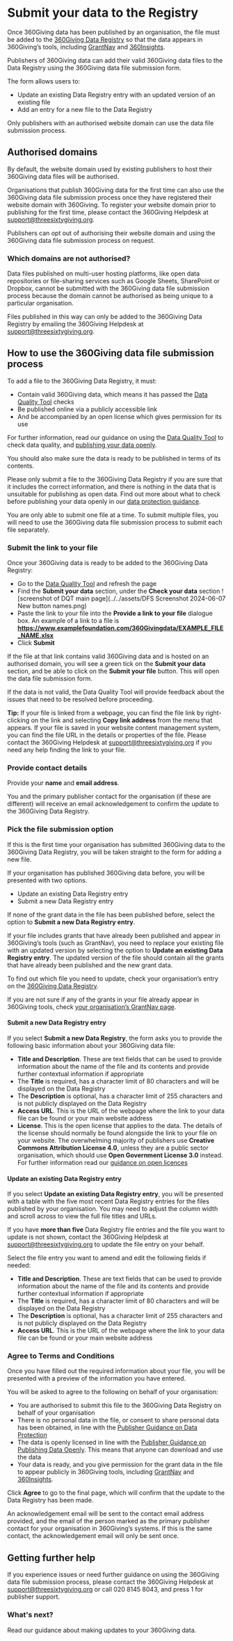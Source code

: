 # Submit your data to the Registry
Once 360Giving data has been published by an organisation, the file must be added to the <a href="https://data.threesixtygiving.org/" target="_blank">360Giving Data Registry</a> so that the data appears in 360Giving’s tools, including <a href="https://grantnav.threesixtygiving.org" target="_blank">GrantNav</a> and <a href="https://insights.threesixtygiving.org" target="_blank">360Insights</a>.

Publishers of 360Giving data can add their valid 360Giving data files to the Data Registry using the 360Giving data file submission form. 

The form allows users to:
- Update an existing Data Registry entry with an updated version of an existing file
- Add an entry for a new file to the Data Registry

Only publishers with an authorised website domain can use the data file submission process.

## Authorised domains
By default, the website domain used by existing publishers to host their 360Giving data files will be authorised.

Organisations that publish 360Giving data for the first time can also use the 360Giving data file submission process once they have registered their website domain with 360Giving. To register your website domain prior to publishing for the first time, please contact the 360Giving Helpdesk at <support@threesixtygiving.org>.

Publishers can opt out of authorising their website domain and using the 360Giving data file submission process on request.

### Which domains are not authorised?
Data files published on multi-user hosting platforms, like open data repositories or file-sharing services such as Google Sheets, SharePoint or Dropbox, cannot be submitted with the 360Giving data file submission process because the domain cannot be authorised as being unique to a particular organisation. 

Files published in this way can only be added to the 360Giving Data Registry by emailing the 360Giving Helpdesk at <support@threesixtygiving.org>.

## How to use the 360Giving data file submission process
To add a file to the 360Giving Data Registry, it must:
- Contain valid 360Giving data, which means it has passed the <a href="https://dataquality.threesixtygiving.org/" target="_blank">Data Quality Tool</a> checks
- Be published online via a publicly accessible link
- And be accompanied by an open license which gives permission for its use

For further information, read our guidance on using the [Data Quality Tool](../../guidance/data-quality/) to check data quality, and [publishing your data openly](../../guidance/publish-data-openly/).

You should also make sure the data is ready to be published in terms of its contents. 

Please only submit a file to the 360Giving Data Registry if you are sure that it includes the correct information, and there is nothing in the data that is unsuitable for publishing as open data. Find out more about what to check before publishing your data openly in our [data protection guidance](../../guidance/data-protection/).

You are only able to submit one file at a time. To submit multiple files, you will need to use the 360Giving data file submission process to submit each file separately.

### Submit the link to your file
Once your 360Giving data is ready to be added to the 360Giving Data Registry:
- Go to the <a href="https://dataquality.threesixtygiving.org/" target="_blank">Data Quality Tool</a> and refresh the page
- Find the **Submit your data** section, under the **Check your data** section
  ![screenshot of DQT main page](../../assets/DFS Screenshot 2024-06-07 New button names.png)
- Paste the link to your file into the **Provide a link to your file** dialogue box. An example of a link to a file is **https://www.examplefoundation.com/360Givingdata/EXAMPLE_FILE_NAME.xlsx**
- Click **Submit**

If the file at that link contains valid 360Giving data and is hosted on an authorised domain, you will see a green tick on the **Submit your data** section, and be able to click on the **Submit your file** button. This will open the data file submission form.

If the data is not valid, the Data Quality Tool will provide feedback about the issues that need to be resolved before proceeding. 

**Tip:** If your file is linked from a webpage, you can find the file link by right-clicking on the link and selecting **Copy link address** from the menu that appears. If your file is saved in your website content management system, you can find the file URL in the details or properties of the file. Please contact the 360Giving Helpdesk at <support@threesixtygiving.org> if you need any help finding the link to your file.

### Provide contact details
Provide your **name** and **email address**. 

You and the primary publisher contact for the organisation (if these are different) will receive an email acknowledgement to confirm the update to the 360Giving Data Registry.

### Pick the file submission option
If this is the first time your organisation has submitted 360Giving data to the 360Giving Data Registry, you will be taken straight to the form for adding a new file.

If your organisation has published 360Giving data before, you will be presented with two options.
- Update an existing Data Registry entry
- Submit a new Data Registry entry

If none of the grant data in the file has been published before, select the option to **Submit a new Data Registry entry**.

If your file includes grants that have already been published and appear in 360Giving’s tools (such as GrantNav), you need to replace your existing file with an updated version by selecting the option to **Update an existing Data Registry entry**. The updated version of the file should contain all the grants that have already been published and the new grant data.

To find out which file you need to update, check your organisation’s entry on the <a href="https://data.threesixtygiving.org/" target="_blank">360Giving Data Registry</a>.

If you are not sure if any of the grants in your file already appear in 360Giving tools, check <a href="https://grantnav.threesixtygiving.org/funders" target="_blank">your organisation’s GrantNav page</a>.

#### Submit a new Data Registry entry
If you select **Submit a new Data Registry**, the form asks you to provide the following basic information about your 360Giving data file:
- **Title and Description**. These are text fields that can be used to provide information about the name of the file and its contents and provide further contextual information if appropriate 
- The **Title** is required, has a character limit of 80 characters and will be displayed on the Data Registry
- The **Description** is optional, has a character limit of 255 characters and is not publicly displayed on the Data Registry
- **Access URL**. This is the URL of the webpage where the link to your data file can be found or your main website address
- **License**. This is the open license that applies to the data. The details of the license should normally be found alongside the link to your file on your website. The overwhelming majority of publishers use **Creative Commons Attribution License 4.0**, unless they are a public sector organisation, which should use **Open Government License 3.0** instead. For further information read our [guidance on open licences](../../guidance/publish-data-openly/)

#### Update an existing Data Registry entry
If you select **Update an existing Data Registry entry**, you will be presented with a table with the five most recent Data Registry entries for the files published by your organisation. You may need to adjust the column width and scroll across to view the full file titles and URLs.

If you have **more than five** Data Registry file entries and the file you want to update is not shown, contact the 360Giving Helpdesk at <support@threesixtygiving.org> to update the file entry on your behalf.

Select the file entry you want to amend and edit the following fields if needed:
- **Title and Description**. These are text fields that can be used to provide information about the name of the file and its contents and provide further contextual information if appropriate 
- The **Title** is required, has a character limit of 80 characters and will be displayed on the Data Registry
- The **Description** is optional, has a character limit of 255 characters and is not publicly displayed on the Data Registry
- **Access URL**. This is the URL of the webpage where the link to your data file can be found or your main website address
  
### Agree to Terms and Conditions
Once you have filled out the required information about your file, you will be presented with a preview of the information you have entered.

You will be asked to agree to the following on behalf of your organisation:
- You are authorised to submit this file to the 360Giving Data Registry on behalf of your organisation
- There is no personal data in the file, or consent to share personal data has been obtained, in line with the [Publisher Guidance on Data Protection](../../guidance/data-protection/)
- The data is openly licensed in line with the [Publisher Guidance on Publishing Data Openly](../../guidance/publish-data-openly/). This means that anyone can download and use the data
- Your data is ready, and you give permission for the grant data in the file to appear publicly in 360Giving tools, including <a href="https://grantnav.threesixtygiving.org" target="_blank">GrantNav</a> and <a href="https://insights.threesixtygiving.org" target="_blank">360Insights</a>.

Click **Agree** to go to the final page, which will confirm that the update to the Data Registry has been made.

An acknowledgement email will be sent to the contact email address provided, and the email of the person marked as the primary publisher contact for your organisation in 360Giving’s systems. If this is the same contact, the acknowledgement email will only be sent once. 

## Getting further help
If you experience issues or need further guidance on using the 360Giving data file submission process, please contact the 360Giving Helpdesk at <support@threesixtygiving.org> or call 020 8145 8043, and press 1 for publisher support.

### What's next?
Read our guidance about making updates to your 360Giving data.
